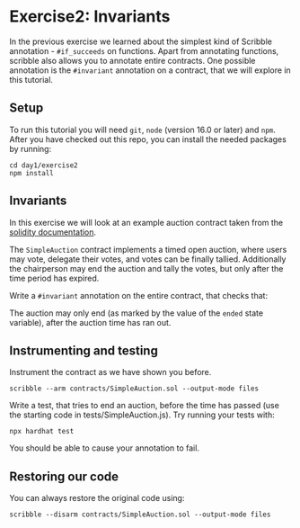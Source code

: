 # Exercise2: Invariants

In the previous exercise we learned about the simplest kind of Scribble
annotation - `#if_succeeds` on functions. Apart from annotating functions,
scribble also allows you to annotate entire contracts. One possible annotation
is the `#invariant` annotation on a contract, that we will explore in this
tutorial.

## Setup

To run this tutorial you will need `git`, `node` (version 16.0 or later) and `npm`.
After you have checked out this repo, you can install the needed packages by running:

```
cd day1/exercise2
npm install
```

## Invariants

In this exercise we will look at an example auction contract taken from the
[solidity
documentation](https://docs.soliditylang.org/en/v0.8.17/solidity-by-example.html#simple-open-auction).

The `SimpleAuction` contract implements a timed open auction, where users may vote, delegate their votes, and votes can be finally tallied.
Additionally the chairperson may end the auction and tally the votes, but only after the time period has expired.

Write a `#invariant` annotation on the entire contract, that checks that:

The auction may only end (as marked by the value of the `ended` state variable), after the auction time has ran out.

## Instrumenting and testing

Instrument the contract as we have shown you before.

```
scribble --arm contracts/SimpleAuction.sol --output-mode files
```

Write a test, that tries to end an auction, before the time has passed (use the starting code in tests/SimpleAuction.js). Try running your tests with:

```
npx hardhat test
```

You should be able to cause your annotation to fail.

## Restoring our code

You can always restore the original code using:

```
scribble --disarm contracts/SimpleAuction.sol --output-mode files
```